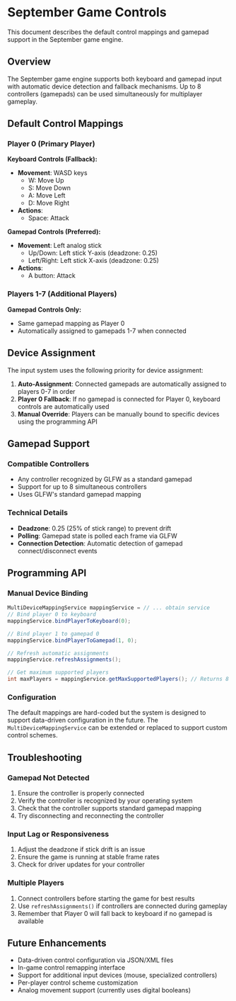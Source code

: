 # September Game Controls

This document describes the default control mappings and gamepad support in the September game engine.

## Overview

The September game engine supports both keyboard and gamepad input with automatic device detection and fallback mechanisms. Up to 8 controllers (gamepads) can be used simultaneously for multiplayer gameplay.

## Default Control Mappings

### Player 0 (Primary Player)

**Keyboard Controls (Fallback):**
- **Movement**: WASD keys
  - W: Move Up
  - S: Move Down
  - A: Move Left  
  - D: Move Right
- **Actions**:
  - Space: Attack

**Gamepad Controls (Preferred):**
- **Movement**: Left analog stick
  - Up/Down: Left stick Y-axis (deadzone: 0.25)
  - Left/Right: Left stick X-axis (deadzone: 0.25)
- **Actions**:
  - A button: Attack

### Players 1-7 (Additional Players)

**Gamepad Controls Only:**
- Same gamepad mapping as Player 0
- Automatically assigned to gamepads 1-7 when connected

## Device Assignment

The input system uses the following priority for device assignment:

1. **Auto-Assignment**: Connected gamepads are automatically assigned to players 0-7 in order
2. **Player 0 Fallback**: If no gamepad is connected for Player 0, keyboard controls are automatically used
3. **Manual Override**: Players can be manually bound to specific devices using the programming API

## Gamepad Support

### Compatible Controllers
- Any controller recognized by GLFW as a standard gamepad
- Support for up to 8 simultaneous controllers
- Uses GLFW's standard gamepad mapping

### Technical Details
- **Deadzone**: 0.25 (25% of stick range) to prevent drift
- **Polling**: Gamepad state is polled each frame via GLFW
- **Connection Detection**: Automatic detection of gamepad connect/disconnect events

## Programming API

### Manual Device Binding

```java
MultiDeviceMappingService mappingService = // ... obtain service
// Bind player 0 to keyboard
mappingService.bindPlayerToKeyboard(0);

// Bind player 1 to gamepad 0
mappingService.bindPlayerToGamepad(1, 0);

// Refresh automatic assignments
mappingService.refreshAssignments();

// Get maximum supported players
int maxPlayers = mappingService.getMaxSupportedPlayers(); // Returns 8
```

### Configuration

The default mappings are hard-coded but the system is designed to support data-driven configuration in the future. The `MultiDeviceMappingService` can be extended or replaced to support custom control schemes.

## Troubleshooting

### Gamepad Not Detected
1. Ensure the controller is properly connected
2. Verify the controller is recognized by your operating system
3. Check that the controller supports standard gamepad mapping
4. Try disconnecting and reconnecting the controller

### Input Lag or Responsiveness
1. Adjust the deadzone if stick drift is an issue
2. Ensure the game is running at stable frame rates
3. Check for driver updates for your controller

### Multiple Players
1. Connect controllers before starting the game for best results
2. Use `refreshAssignments()` if controllers are connected during gameplay
3. Remember that Player 0 will fall back to keyboard if no gamepad is available

## Future Enhancements

- Data-driven control configuration via JSON/XML files
- In-game control remapping interface
- Support for additional input devices (mouse, specialized controllers)
- Per-player control scheme customization
- Analog movement support (currently uses digital booleans)
